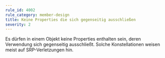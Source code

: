 ```yaml
---
rule_id: 4002
rule_category: member-design
title: Keine Properties die sich gegenseitig ausschließen
severity: 2
---
```

Es dürfen in einem Objekt keine Properties enthalten sein, deren Verwendung sich gegenseitig ausschließt.
Solche Konstellationen weisen meist auf SRP-Verletzungen hin.

